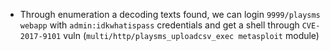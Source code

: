 * Through enumeration a decoding texts found, we can login `9999/playsms webapp` with `admin:idkwhatispass` credentials and get a shell through `CVE-2017-9101` vuln (`multi/http/playsms_uploadcsv_exec metasploit` module)